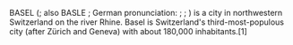 BASEL (; also BASLE ; German pronunciation: ; ; ) is a city in northwestern Switzerland on the river Rhine. Basel is Switzerland's third-most-populous city (after Zürich and Geneva) with about 180,000 inhabitants.[1]
